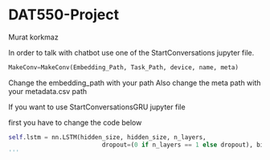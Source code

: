 # DAT550-Project
Murat korkmaz

In order to talk with chatbot use one of the StartConversations jupyter file.
```python
MakeConv=MakeConv(Embedding_Path, Task_Path, device, name, meta)
```

Change the embedding_path with your path
Also change the meta path with your metadata.csv path

If you want to use StartConversationsGRU jupyter file

first you have to change the code below
```python
self.lstm = nn.LSTM(hidden_size, hidden_size, n_layers,
                          dropout=(0 if n_layers == 1 else dropout), bidirectional=True)
'''